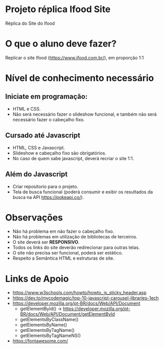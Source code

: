 # Projeto réplica Ifood Site
Réplica do Site do Ifood

# O que o aluno deve fazer?
Replicar o site Ifood (https://www.ifood.com.br/), em proporção 1:1

# Nível de conhecimento necessário

## Iniciate em programação:
  - HTML e CSS.
  - Não será necessário fazer o slideshow funcional, e também não será necessário fazer o cabeçalho fixo.
  
## Cursado até Javascript
  - HTML, CSS e Javascript.
  - Slideshow e cabeçalho fixo são obrigatórios.
  - No caso de quem sabe javascript, deverá recriar o site 1:1.

## Além do Javascript
  - Criar repositorio para o projeto.
  - Tela de busca funcional (poderá consumir e exibir os resultados da busca na API https://pokeapi.co/). 
  
  
 # Observações
 - Não há problema em não fazer o cabeçalho fixo.
 - Não há problemas em utilização de bibliotecas de terceiros.
 - O site deverá ser **RESPONSIVO**.
 - Todos os links do site deverão redirecionar para outras telas.
 - O site não precisa ser funcional, poderá ser estático.
 - Respeito a Semântica HTML e estruturas de site.
  
# Links de Apoio

- https://www.w3schools.com/howto/howto_js_sticky_header.asp
- https://dev.to/mycodemagic/top-10-javascript-carousel-libraries-1ech
- https://developer.mozilla.org/pt-BR/docs/Web/API/Document
    - getElementById() -> https://developer.mozilla.org/pt-BR/docs/Web/API/Document/getElementById
    - getElementsByClassName()
    - getElementsByName()
    - getElementsByTagName()
    - getElementsByTagNameNS()
- https://fontawesome.com/
  

